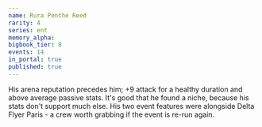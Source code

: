 ```yaml
---
name: Rura Penthe Reed
rarity: 4
series: ent
memory_alpha:
bigbook_tier: 8
events: 14
in_portal: true
published: true
---
```


His arena reputation precedes him; +9 attack for a healthy duration and above average passive stats. It's good that he found a niche, because his stats don't support much else. His two event features were alongside Delta Flyer Paris - a crew worth grabbing if the event is re-run again.
